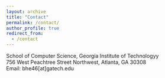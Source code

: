 ```yaml
---
layout: archive
title: "Contact"
permalink: /contact/
author_profile: true
redirect_from:
  - /contact
---
```

School of Computer Science, Georgia Institute of Technologyy<br>
756 West Peachtree Street Northwest, Atlanta, GA 30308<br>
Email: bhe46[at]gatech.edu








